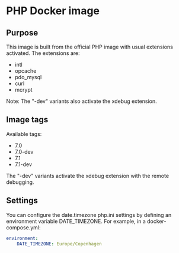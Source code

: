 PHP Docker image
================

## Purpose

This image is built from the official PHP image with usual extensions activated.
The extensions are:

*   intl
*   opcache
*   pdo_mysql
*   curl
*   mcrypt

Note: The "-dev" variants also activate the xdebug extension.

## Image tags

Available tags:

*   7.0
*   7.0-dev
*   7.1
*   7.1-dev

The "-dev" variants activate the xdebug extension with the remote debugging.

## Settings

You can configure the date.timezone php.ini settings by defining an environment variable DATE_TIMEZONE.
For example, in a docker-compose.yml:

```yml
environment:
    DATE_TIMEZONE: Europe/Copenhagen
```
